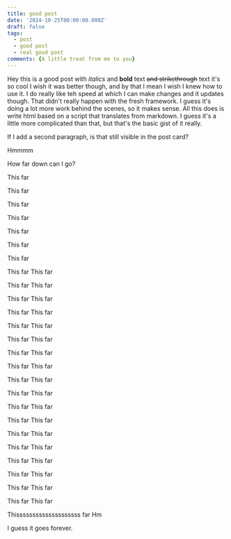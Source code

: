 ```yaml
---
title: good post
date: '2024-10-25T00:00:00.000Z'
draft: false
tags:
  - post
  - good post
  - real good post
comments: {A little treat from me to you}
---
```

Hey this is a good post with _italics_ and **bold** text ~~and strikethrough~~ text it's so cool I wish it was better though, and by that I mean I wish I knew how to use it. I do really like teh speed at which I can make changes and it updates though. That didn't really happen with the fresh framework. I guess it's doing a lot more work behind the scenes, so it makes sense. All this does is write html based on a script that translates from markdown. I guess it's a little more complicated than that, but that's the basic gist of it really.

If I add a second paragraph, is that still visible in the post card?

Hmmmm

How far down can I go?

This far

This far

This far

This far

This far

This far

This far

This far
This far

This far
This far

This far
This far

This far
This far

This far
This far

This far
This far

This far
This far

This far
This far

This far
This far

This far
This far

This far
This far

This far
This far

This far
This far

This far
This far

This far
This far

This far
This far

This far
This far

This far
This far

Thissssssssssssssssssss far Hm

I guess it goes forever.